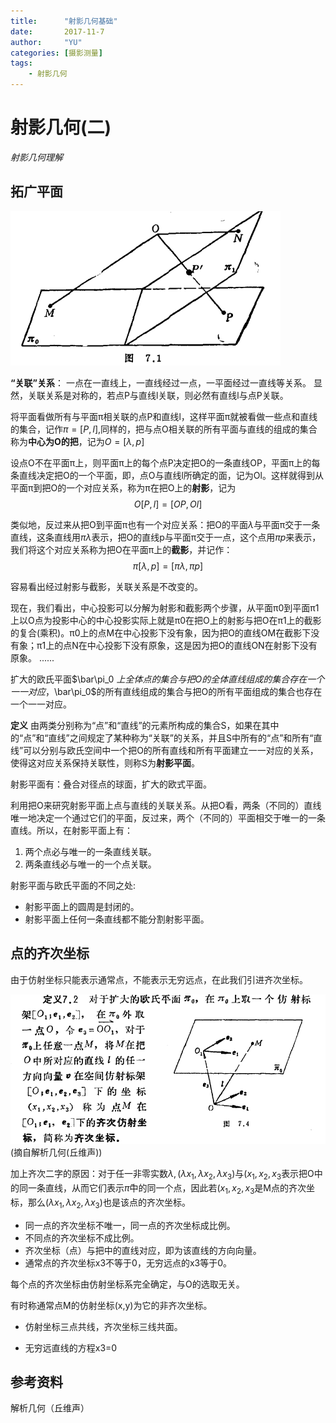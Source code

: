 ```yaml
---
title:      "射影几何基础"
date:       2017-11-7
author:     "YU"
categories: [摄影测量]
tags:
    - 射影几何
--- 
```

# 射影几何(二)

*射影几何理解*

## 拓广平面

![projgeo7.1](/images/projgeo7-1.png)

**“关联”关系**： 一点在一直线上，一直线经过一点，一平面经过一直线等关系。
显然，关联关系是对称的，若点P与直线l关联，则必然有直线l与点P关联。

将平面看做所有与平面π相关联的点P和直线l，这样平面π就被看做一些点和直线的集合，记作$\pi=[P,l]$,同样的，把与点O相关联的所有平面与直线的组成的集合称为**中心为O的把**，记为$O=[\lambda,p]$

设点O不在平面π上，则平面π上的每个点P决定把O的一条直线OP，平面π上的每条直线决定把O的一个平面，即，点O与直线l所确定的面，记为Ol。这样就得到从平面π到把O的一个对应关系，称为π在把O上的**射影**，记为
$$O[P,l]=[OP,Ol]$$

类似地，反过来从把O到平面π也有一个对应关系：把O的平面$\lambda$与平面π交于一条直线，这条直线用$\pi\lambda$表示，把O的直线p与平面π交于一点，这个点用$\pi p$来表示，我们将这个对应关系称为把O在平面π上的**截影**，并记作：
$$\pi[\lambda,p]=[\pi\lambda,\pi p]$$

容易看出经过射影与截影，关联关系是不改变的。

现在，我们看出，中心投影可以分解为射影和截影两个步骤，从平面π0到平面π1上以O点为投影中心的中心投影实际上就是π0在把O上的射影与把O在π1上的截影的复合(乘积)。π0上的点M在中心投影下没有象，因为把O的直线OM在截影下没有象；π1上的点N在中心投影下没有原象，这是因为把O的直线ON在射影下没有原象。
......

扩大的欧氏平面$\bar\pi_0 $上全体点的集合与把O的全体直线组成的集合存在一个一一对应，$\bar\pi_0$的所有直线组成的集合与把O的所有平面组成的集合也存在一个一一对应。

**定义** 由两类分别称为“点”和“直线”的元素所构成的集合S，如果在其中的“点”和“直线”之间规定了某种称为“关联”的关系，并且S中所有的“点”和所有“直线”可以分别与欧氏空间中一个把O的所有直线和所有平面建立一一对应的关系，使得这对应关系保持关联性，则称S为**射影平面**。

射影平面有：叠合对径点的球面，扩大的欧式平面。

利用把O来研究射影平面上点与直线的关联关系。从把O看，两条（不同的）直线唯一地决定一个通过它们的平面，反过来，两个（不同的）平面相交于唯一的一条直线。所以，在射影平面上有：
1. 两个点必与唯一的一条直线关联。
2. 两条直线必与唯一的一个点关联。

射影平面与欧氏平面的不同之处:

* 射影平面上的圆周是封闭的。
* 射影平面上任何一条直线都不能分割射影平面。

## 点的齐次坐标

由于仿射坐标只能表示通常点，不能表示无穷远点，在此我们引进齐次坐标。

![](/images/coor.png)
(摘自解析几何(丘维声))

加上齐次二字的原因：对于任一非零实数$\lambda,(\lambda x_1,\lambda x_2,\lambda x_3)$与$(x_1,x_2,x_3$表示把O中的同一条直线，从而它们表示$\bar\pi$中的同一个点，因此若$(x_1,x_2,x_3$是M点的齐次坐标，那么$(\lambda x_1,\lambda x_2,\lambda x_3)$也是该点的齐次坐标。

* 同一点的齐次坐标不唯一，同一点的齐次坐标成比例。
* 不同点的齐次坐标不成比例。
* 齐次坐标（点）与把中的直线对应，即为该直线的方向向量。
* 通常点的齐次坐标x3不等于0，无穷远点的x3等于0。

每个点的齐次坐标由仿射坐标系完全确定，与O的选取无关。

有时称通常点M的仿射坐标(x,y)为它的非齐次坐标。

* 仿射坐标三点共线，齐次坐标三线共面。

* 无穷远直线的方程x3=0

## 参考资料

解析几何（丘维声）